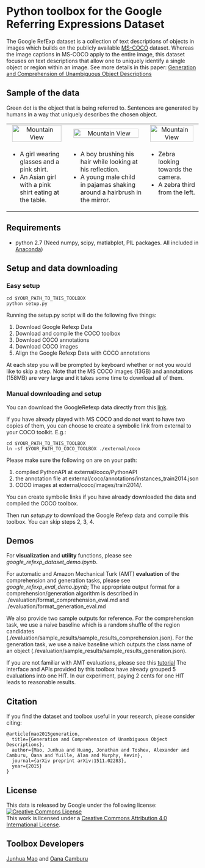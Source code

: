 # Python toolbox for the Google Referring Expressions Dataset


The Google RefExp dataset is a collection of text descriptions of objects in 
images which builds on the publicly available [MS-COCO](http://mscoco.org/) 
dataset. Whereas the image captions in MS-COCO apply to the entire image, this 
dataset focuses on
text descriptions that allow one to uniquely identify a single object or region 
within an image.
See more details  in this paper: [Generation and Comprehension of Unambiguous Object Descriptions](http://arxiv.org/abs/1511.02283)

## Sample of the data <a name="google_refexp"></a>

Green dot is the object that is being referred to.
Sentences are generated by humans in a way that uniquely describes the
chosen object.

<table width="100%">
  <tr>
    <td  align="center"><img src="http://www.stat.ucla.edu/~junhua.mao/projects/obj_descrip_folder/sample_images/pic_001.jpg" alt="Mountain View" width="95%"></td>
    <td  align="center"><img src="http://www.stat.ucla.edu/~junhua.mao/projects/obj_descrip_folder/sample_images/pic_002.jpg" alt="Mountain View" width="95%" align="center"></td>
    <td  align="center"><img src="http://www.stat.ucla.edu/~junhua.mao/projects/obj_descrip_folder/sample_images/pic_003.jpg" alt="Mountain View" width="95%" align="center"></td>
  </tr>
  
  <tr>
    <td valign="top">
      <ul>
      <li>A girl wearing glasses and a pink shirt.</li>
      <li>An Asian girl with a pink shirt eating at the table.</li>
      </ul>
    </td>
    <td valign="top">
      <ul>
      <li>A boy brushing his hair while looking at his reflection.<br></li>
      <li>A young male child in pajamas shaking around a hairbrush in the mirror.</li>
      </ul>
    </td>
    <td valign="top">
      <ul>
      <li>Zebra looking towards the camera.<br></li>
      <li>A zebra third from the left.</li>
      </ul>
    </td>
  </tr>
</table>


## Requirements
- python 2.7 (Need numpy, scipy, matlabplot, PIL packages. All included in 
[Anaconda](https://store.continuum.io/cshop/anaconda/))

## Setup and data downloading


### Easy setup 

  ```
  cd $YOUR_PATH_TO_THIS_TOOLBOX
  python setup.py
  ```
  
Running the setup.py script will do the following five things:

1.  Download Google Refexp Data
2.  Download and compile the COCO toolbox
3.  Download COCO annotations
4.  Download COCO images
5.  Align the Google Refexp Data with COCO annotations

At each step you will be prompted by keyboard whether or not you would like to 
skip a step.
Note that the MS COCO images (13GB) and annotations (158MB) are very large and 
it takes some time to download all of them. 

### Manual downloading and setup

You can 
download the GoogleRefexp data directly from this 
[link](https://storage.googleapis.com/refexp/google_refexp_dataset_release.zip).


If you have already played with MS COCO and do not want to have two copies of 
them, you can choose to create a symbolic link from external to your COCO toolkit. E.g.:

  ```
  cd $YOUR_PATH_TO_THIS_TOOLBOX
  ln -sf $YOUR_PATH_TO_COCO_TOOLBOX ./external/coco
  ```

Please make sure the following on are on your path:

1. compiled PythonAPI at 
external/coco/PythonAPI
2. the annotation file at 
external/coco/annotations/instances_train2014.json
3. COCO images at  external/coco/images/train2014/.

You can create symbolic links if you have 
already downloaded the data and compiled the COCO toolbox.

Then run *setup.py* to download the Google Refexp data and compile this toolbox. 
You can skip steps 2, 3, 4.

## Demos

For **visualization** and **utility** functions, please see 
*google_refexp_dataset_demo.ipynb*.

For automatic and Amazon Mechanical Turk (AMT) **evaluation** of the comprehension 
and generation tasks, please see *google_refexp_eval_demo.ipynb*; The 
appropriate output format for a comprehension/generation algorithm is described 
in ./evaluation/format_comprehension_eval.md and 
./evaluation/format_generation_eval.md

We also provide two sample outputs for reference. For the comprehension task, 
we use a naive baseline which is a random shuffle of the region candidates 
(./evaluation/sample_results/sample_results_comprehension.json). For the 
generation task, we use a naive baseline which outputs the class name of an 
object (./evaluation/sample_results/sample_results_generation.json).

If you are not familiar with AMT evaluations, please see this 
[tutorial](http://docs.aws.amazon.com/AWSMechTurk/latest/RequesterUI/amt-ui.pdf)
The interface and APIs provided by this toolbox have already grouped 5 
evaluations into one HIT. In our experiment, paying 2 cents for one HIT leads to 
reasonable results.


## Citation

If you find the dataset and toolbox useful in your research, 
please consider citing:

    @article{mao2015generation,
      title={Generation and Comprehension of Unambiguous Object Descriptions},
      author={Mao, Junhua and Huang, Jonathan and Toshev, Alexander and Camburu, Oana and Yuille, Alan and Murphy, Kevin},
      journal={arXiv preprint arXiv:1511.02283},
      year={2015}
    }
    
## License

This data is released by Google under the following license:
<a rel="license" href="http://creativecommons.org/licenses/by/4.0/"><img alt="Creative Commons License" style="border-width:0" src="https://i.creativecommons.org/l/by/4.0/88x31.png" /></a><br />This work is licensed under a <a rel="license" href="http://creativecommons.org/licenses/by/4.0/">Creative Commons Attribution 4.0 International License</a>.
    
## Toolbox Developers

[Junhua Mao](https://www.stat.ucla.edu/~junhua.mao/) and [Oana Camburu](https://www.cs.ox.ac.uk/people/oana-maria.camburu/)
